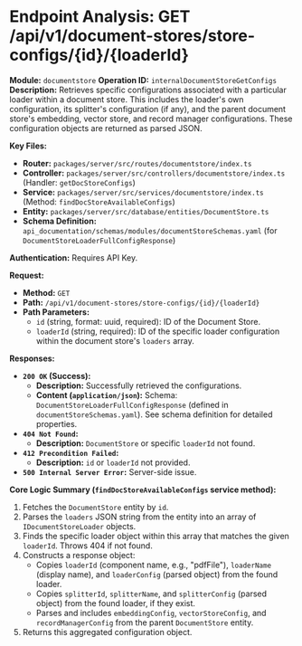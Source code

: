 # Endpoint Analysis: GET /api/v1/document-stores/store-configs/{id}/{loaderId}

**Module:** `documentstore`
**Operation ID:** `internalDocumentStoreGetConfigs`
**Description:** Retrieves specific configurations associated with a particular loader within a document store. This includes the loader's own configuration, its splitter's configuration (if any), and the parent document store's embedding, vector store, and record manager configurations. These configuration objects are returned as parsed JSON.

**Key Files:**
*   **Router:** `packages/server/src/routes/documentstore/index.ts`
*   **Controller:** `packages/server/src/controllers/documentstore/index.ts` (Handler: `getDocStoreConfigs`)
*   **Service:** `packages/server/src/services/documentstore/index.ts` (Method: `findDocStoreAvailableConfigs`)
*   **Entity:** `packages/server/src/database/entities/DocumentStore.ts`
*   **Schema Definition:** `api_documentation/schemas/modules/documentStoreSchemas.yaml` (for `DocumentStoreLoaderFullConfigResponse`)

**Authentication:** Requires API Key.

**Request:**
*   **Method:** `GET`
*   **Path:** `/api/v1/document-stores/store-configs/{id}/{loaderId}`
*   **Path Parameters:**
    *   `id` (string, format: uuid, required): ID of the Document Store.
    *   `loaderId` (string, required): ID of the specific loader configuration within the document store's `loaders` array.

**Responses:**

*   **`200 OK` (Success):**
    *   **Description:** Successfully retrieved the configurations.
    *   **Content (`application/json`):** Schema: `DocumentStoreLoaderFullConfigResponse` (defined in `documentStoreSchemas.yaml`). See schema definition for detailed properties.
*   **`404 Not Found`:**
    *   **Description:** `DocumentStore` or specific `loaderId` not found.
*   **`412 Precondition Failed`:**
    *   **Description:** `id` or `loaderId` not provided.
*   **`500 Internal Server Error`:** Server-side issue.

**Core Logic Summary (`findDocStoreAvailableConfigs` service method):**
1. Fetches the `DocumentStore` entity by `id`.
2. Parses the `loaders` JSON string from the entity into an array of `IDocumentStoreLoader` objects.
3. Finds the specific loader object within this array that matches the given `loaderId`. Throws 404 if not found.
4. Constructs a response object:
    - Copies `loaderId` (component name, e.g., "pdfFile"), `loaderName` (display name), and `loaderConfig` (parsed object) from the found loader.
    - Copies `splitterId`, `splitterName`, and `splitterConfig` (parsed object) from the found loader, if they exist.
    - Parses and includes `embeddingConfig`, `vectorStoreConfig`, and `recordManagerConfig` from the parent `DocumentStore` entity.
5. Returns this aggregated configuration object.
